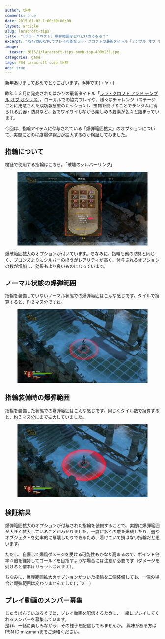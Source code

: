 ```yaml
---
author: tk神
comments: true
date: 2015-01-02 1:00:00+00:00
layout: article
slug: laracroft-tips
title: "[ララ・クロフト] 爆弾範囲はどれだけ広くなる？"
excerpt: "PS4/XBOX/PCでプレイ可能なララ・クロフトの最新タイトル「テンプル オブ オシリス」。指輪の効果でどれだけ爆弾範囲が広くなるか検証してみました。" 
image:
  teaser: 2015/1/laracroft-tips_bomb-top-400x250.jpg
categories: game
tags: PS4 laracroft coop tk神
ads: true
---
```


新年あけましておめでとうございます。tk神です(・∀・) 
 
昨年１２月に発売されたばかりの最新タイトル「[ララ・クロフト アンド テンプル オブ オシリス](http://www.jp.square-enix.com/lctoo/)」。ローカルでの協力プレイや、様々なチャレンジ（ステージごとに用意された成功報酬型のミッション）、宝箱を開けることでランダムに得られる武器・防具など、皆でワイワイしながら楽しめる要素が色々と詰まっています。

今回は、指輪アイテムに付与されている「爆弾範囲拡大」のオプションについて、実際にどの程度爆弾範囲が拡大するのか検証してみました。  

<!--more-->

## 指輪について

検証で使用する指輪はこちら。「破壊のシルバーリング」

<figure>
  <img src="/images/2015/1/laracroft-tips_bomb-ring.jpg">
</figure>

爆破範囲拡大のオプションが付いています。ちなみに、指輪も他の防具と同じく、ブロンズよりもシルバーのほうがレアリティが高く、付与されるオプションの数が増加し、効果もより良いものになっています。

## ノーマル状態の爆弾範囲

指輪を装備していないノーマル状態での爆弾範囲はこんな感じです。タイルで換算すると、約２マス分ですね。

<figure>
	<img src="/images/2015/1/laracroft-tips_bomb-test1.jpg">
</figure>

## 指輪装備時の爆弾範囲

指輪を装備した状態での爆弾範囲はこんな感じです。同じくタイル数で換算すると、約３マス分にまで拡大していました。

<figure>
	<img src="/images/2015/1/laracroft-tips_bomb-test2.jpg">
</figure>

## 検証結果

爆弾範囲拡大のオプションが付与された指輪を装備することで、実際に爆弾範囲が大きく拡大していることがわかりました。一度に多くの敵を爆破したり、壺やオブジェクトを効率的に破壊したりできるため、着けていて損はない指輪だと思います。

ただし、自爆して爆風ダメージを受ける可能性もかなり高まるので、ポイント倍率４倍を維持してゴールドを目指すような場合には注意が必要です（ダメージを受けると倍率はリセットされます）。

ちなみに、爆弾範囲拡大のオプションがついた指輪を二個装備しても、一個の場合と爆弾範囲は変わりませんでした(；´∀｀)

## プレイ動画のメンバー募集

じゅうばんていぶろぐでは、プレイ動画を配信するために、一緒にプレイしてくれるメンバーを募集しています。  
是非、一緒に楽しみながら、その様子を配信してみませんか。
興味がある方はPSN ID:mizumanまでご連絡ください。